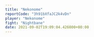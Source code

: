 ```yaml
---
title: "Nekonome"
reportCode: "3h91bXfaJC2k4vDn"
player: "Nekonome"
fight: "Nightbane"
date: 2021-09-02T19:09:04.426000+00:00
---
```

